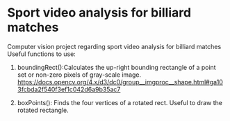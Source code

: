 # Sport video analysis for billiard matches
Computer vision project regarding sport video analysis for billiard matches
Useful functions to use:
1) boundingRect():Calculates the up-right bounding rectangle of a point set or non-zero pixels of gray-scale image.
https://docs.opencv.org/4.x/d3/dc0/group__imgproc__shape.html#ga103fcbda2f540f3ef1c042d6a9b35ac7

2) boxPoints(): Finds the four vertices of a rotated rect. Useful to draw the rotated rectangle. 
